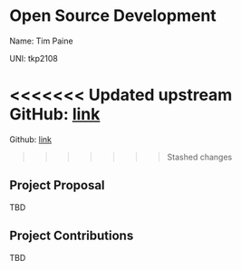 # Open Source Development

Name: Tim Paine

UNI: tkp2108

<<<<<<< Updated upstream
GitHub: [link](https://github.com/timkpaine)
=======
Github: [link](https://github.com/timkpaine)
>>>>>>> Stashed changes

## Project Proposal
TBD

## Project Contributions
TBD

